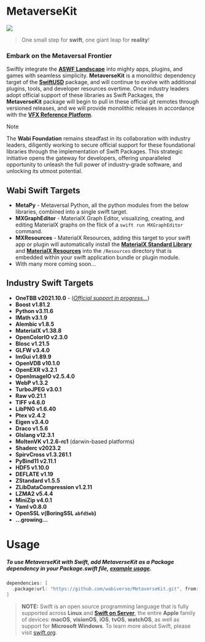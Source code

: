 # MetaverseKit
<image src="https://miro.medium.com/v2/resize:fit:1400/1*1XgNguAZ9mIMPPGdVRsTwQ.gif">

> One small step for **swift**, one giant leap for **reality**!

### Embark on the Metaversal Frontier

Swiftly integrate the [**ASWF Landscape**](https://landscape.aswf.io) into mighty apps, plugins, and games with seamless simplicity. 
**MetaverseKit** is a monolithic dependency target of the [**SwiftUSD**](https://github.com/wabiverse/SwiftUSD) package, and will
continue to evolve with additional plugins, tools, and developer resources overtime. Once industry leaders adopt official support
of these libraries as Swift Packages, the **MetaverseKit** package will begin to pull in these official git remotes through versioned
releases, and we will provide monolithic releases in accordance with the [**VFX Reference Platform**](https://vfxplatform.com).

> [!NOTE]  
> The **Wabi Foundation** remains steadfast in its collaboration with industry leaders, diligently working to secure official support
  for these foundational libraries through the implementation of Swift Packages. This strategic initiative opens the gateway for developers,
  offering unparalleled opportunity to unleash the full power of industry-grade software, and unlocking its utmost potential.

## Wabi Swift Targets
- **MetaPy** - Metaversal Python, all the python modules from the below libraries, combined into a single swift target.
- **MXGraphEditor** - MaterialX Graph Editor, visualizing, creating, and editing MaterialX graphs on the flick of a `swift run MXGraphEditor` command.
- **MXResources** - MaterialX Resources, adding this target to your swift app or plugin will automatically install the [**MaterialX Standard Library**](https://github.com/AcademySoftwareFoundation/MaterialX/tree/main/libraries) and [**MaterialX Resources**](https://github.com/AcademySoftwareFoundation/MaterialX/tree/main/resources) into
  the `/Resources` directory that is embedded within your swift application bundle or plugin module.
- With many more coming soon...

## Industry Swift Targets
- **OneTBB v2021.10.0** - ([*Official support in progress...*](https://github.com/oneapi-src/oneTBB/issues/1244))
- **Boost v1.81.2**
- **Python v3.11.6**
- **IMath v3.1.9**
- **Alembic v1.8.5**
- **MaterialX v1.38.8**
- **OpenColorIO v2.3.0**
- **Blosc v1.21.5**
- **GLFW v3.4.0**
- **ImGui v1.89.9**
- **OpenVDB v10.1.0**
- **OpenEXR v3.2.1**
- **OpenImageIO v2.5.4.0**
- **WebP v1.3.2**
- **TurboJPEG v3.0.1**
- **Raw v0.21.1**
- **TIFF v4.6.0**
- **LibPNG v1.6.40**
- **Ptex v2.4.2**
- **Eigen v3.4.0**
- **Draco v1.5.6**
- **Glslang v12.3.1**
- **MoltenVK v1.2.6-rc1** (darwin-based platforms)
- **Shaderc v2023.2**
- **SpirvCross v1.3.261.1**
- **PyBind11 v2.11.1**
- **HDF5 v1.10.0**
- **DEFLATE v1.19**
- **ZStandard v1.5.5**
- **ZLibDataCompression v1.2.11**
- **LZMA2 v5.4.4**
- **MiniZip v4.0.1**
- **Yaml v0.8.0**
- **OpenSSL v(BoringSSL `abfd5eb`)**
- **...growing...**

# Usage
##### To use MetaverseKit with Swift, add **MetaverseKit** as a **Package** dependency in your Package.swift file, [example usage](https://github.com/wabiverse/SwiftUSD/blob/main/Package.swift#L85).
```swift
dependencies: [
  .package(url: "https://github.com/wabiverse/MetaverseKit.git", from: "1.1.6"),
]
```

> **NOTE:** Swift is an open source programming language that is fully
supported across **Linux** and [**Swift on Server**](https://www.swift.org/server/),
the entire **Apple** family of devices: **macOS**, **visionOS**, **iOS**, **tvOS**, **watchOS**,
as well as support for **Microsoft Windows**. To learn more about Swift, please visit [swift.org](https://www.swift.org).
<br>